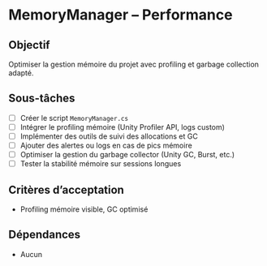 # MemoryManager – Performance

## Objectif

Optimiser la gestion mémoire du projet avec profiling et garbage collection adapté.

## Sous-tâches

- [ ] Créer le script `MemoryManager.cs`
- [ ] Intégrer le profiling mémoire (Unity Profiler API, logs custom)
- [ ] Implémenter des outils de suivi des allocations et GC
- [ ] Ajouter des alertes ou logs en cas de pics mémoire
- [ ] Optimiser la gestion du garbage collector (Unity GC, Burst, etc.)
- [ ] Tester la stabilité mémoire sur sessions longues

## Critères d’acceptation

- Profiling mémoire visible, GC optimisé

## Dépendances

- Aucun
